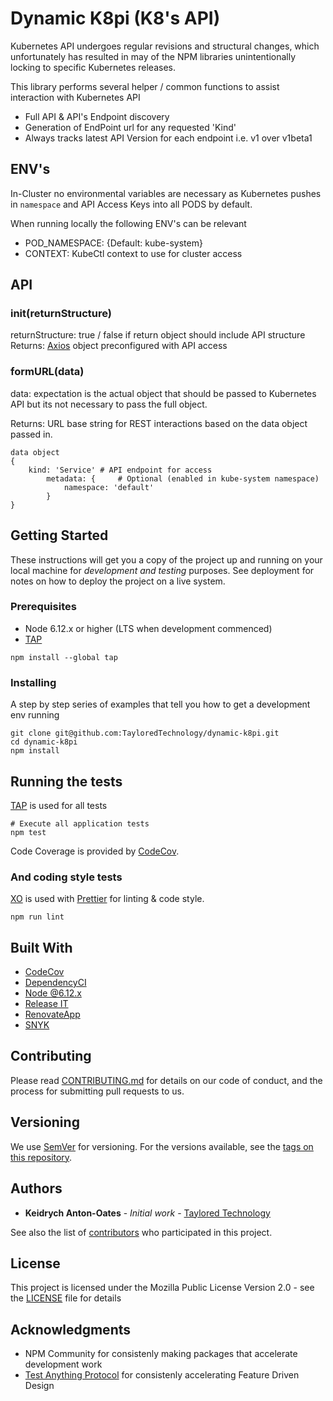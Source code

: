 # Dynamic K8pi (K8's API)

Kubernetes API undergoes regular revisions and structural changes, which unfortunately has resulted in may of the NPM libraries unintentionally locking to specific Kubernetes releases.

This library performs several helper / common functions to assist interaction with Kubernetes API
- Full API & API's Endpoint discovery
- Generation of EndPoint url for any requested 'Kind'
- Always tracks latest API Version for each endpoint i.e. v1 over v1beta1

## ENV's

In-Cluster no environmental variables are necessary as Kubernetes pushes in `namespace` and API Access Keys into all PODS by default. 

When running locally the following ENV's can be relevant
- POD_NAMESPACE: {Default: kube-system}
- CONTEXT: KubeCtl context to use for cluster access

## API

### init(returnStructure)
returnStructure: true / false if return object should include API structure
Returns: [Axios](https://www.npmjs.com/package/axios) object preconfigured with API access

### formURL(data)
data: expectation is the actual object that should be passed to Kubernetes API but its not necessary to pass the full object.

Returns: URL base string for REST interactions based on the data object passed in.

```
data object
{
	kind: 'Service'	# API endpoint for access
		metadata: {		# Optional (enabled in kube-system namespace)
			namespace: 'default' 
		}
}
```

## Getting Started

These instructions will get you a copy of the project up and running on your local machine for *development and testing* purposes. See deployment for notes on how to deploy the project on a live system.

### Prerequisites

- Node 6.12.x or higher (LTS when development commenced)
- [TAP](https://www.npmjs.com/package/tap)

```
npm install --global tap
```

### Installing

A step by step series of examples that tell you how to get a development env running

```
git clone git@github.com:TayloredTechnology/dynamic-k8pi.git
cd dynamic-k8pi
npm install
```

## Running the tests

[TAP](https://testanything.org/) is used for all tests

```
# Execute all application tests
npm test
```

Code Coverage is provided by [CodeCov](https://codecov.io).

### And coding style tests

[XO](https://github.com/sindresorhus/xo) is used with [Prettier](https://github.com/prettier/prettier) for linting & code style.

```
npm run lint
```

## Built With

- [CodeCov](http://codecov.io/)
- [DependencyCI](http://dependencyci.com/)
- [Node @6.12.x](https://nodejs.org/docs/latest-v6.x/api/)
- [Release IT](https://webpro.github.io/release-it/)
- [RenovateApp](http://renovateapp.com/)
- [SNYK](http://snyk.io/)

## Contributing

Please read [CONTRIBUTING.md]() for details on our code of conduct, and the process for submitting pull requests to us.

## Versioning

We use [SemVer](http://semver.org/) for versioning. For the versions available, see the [tags on this repository](https://github.com/TayloredTechnology/dynamic-k8pi/tags).

## Authors

- **Keidrych Anton-Oates** - *Initial work* - [Taylored Technology](https://tayloredtechnology.net)

See also the list of [contributors](https://github.com/TayloredTechnology/contributors) who participated in this project.

## License

This project is licensed under the Mozilla Public License Version 2.0 - see the [LICENSE](LICENSE) file for details

## Acknowledgments

- NPM Community for consistenly making packages that accelerate development work
- [Test Anything Protocol](https://testanything.org/) for consistenly accelerating Feature Driven Design
